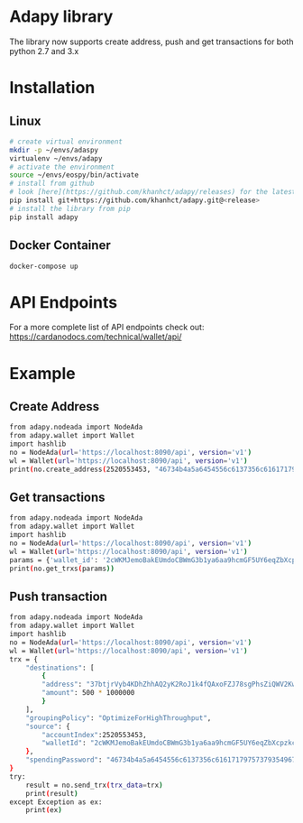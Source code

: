 # Adapy library
The library now supports create address, push and get transactions for both python 2.7 and 3.x
# Installation
## Linux
```sh
# create virtual environment
mkdir -p ~/envs/adaspy
virtualenv ~/envs/adapy
# activate the environment
source ~/envs/eospy/bin/activate
# install from github
# look [here](https://github.com/khanhct/adapy/releases) for the latest release.
pip install git+https://github.com/khanhct/adapy.git@<release>
# install the library from pip
pip install adapy
```
## Docker Container
```sh
docker-compose up
```

# API Endpoints
For a more complete list of API endpoints check out:
https://cardanodocs.com/technical/wallet/api/

# Example
## Create Address
```sh
from adapy.nodeada import NodeAda
from adapy.wallet import Wallet
import hashlib
no = NodeAda(url='https://localhost:8090/api', version='v1')
wl = Wallet(url='https://localhost:8090/api', version='v1')
print(no.create_address(2520553453, "46734b4a5a6454556c6137356c616171797573793549676864445a6741756c55","2cWKMJemoBakEUmdoCBWmG3b1ya6aa9hcmGF5UY6eqZbXcpzkcwNuEoXMrGvcRW1mDxjA"))
```
## Get transactions
```sh
from adapy.nodeada import NodeAda
from adapy.wallet import Wallet
import hashlib
no = NodeAda(url='https://localhost:8090/api', version='v1')
wl = Wallet(url='https://localhost:8090/api', version='v1')
params = {'wallet_id': '2cWKMJemoBakEUmdoCBWmG3b1ya6aa9hcmGF5UY6eqZbXcpzkcwNuEoXMrGvcRW1mDxjA', 'account_index': 2520553453, 'created_at': 'RANGE[2019-12-24T07:25:18.788036, 2019-12-24T07:25:18.788036]', 'page': 1, 'sort_by': 'DES', 'per_page': 20}
print(no.get_trxs(params))
```

## Push transaction
```sh
from adapy.nodeada import NodeAda
from adapy.wallet import Wallet
import hashlib
no = NodeAda(url='https://localhost:8090/api', version='v1')
wl = Wallet(url='https://localhost:8090/api', version='v1')
trx = {
    "destinations": [
        {
        "address": "37btjrVyb4KDhZhhAQ2yK2RoJ1k4fQAxoFZJ78sgPhsZiQWV2KwgDhqRsjhA2JsiKs6N74V98GPVwSGdjopFv22ksggjCc5xVyW3pGQ954okXPQ5Yj",
        "amount": 500 * 1000000
        }
    ],
    "groupingPolicy": "OptimizeForHighThroughput",
    "source": {
        "accountIndex":2520553453,
        "walletId": "2cWKMJemoBakEUmdoCBWmG3b1ya6aa9hcmGF5UY6eqZbXcpzkcwNuEoXMrGvcRW1mDxjA"
    },
    "spendingPassword": "46734b4a5a6454556c6137356c616171797573793549676864445a6741756c55"
}
try:
    result = no.send_trx(trx_data=trx)
    print(result)
except Exception as ex:
    print(ex)
```
